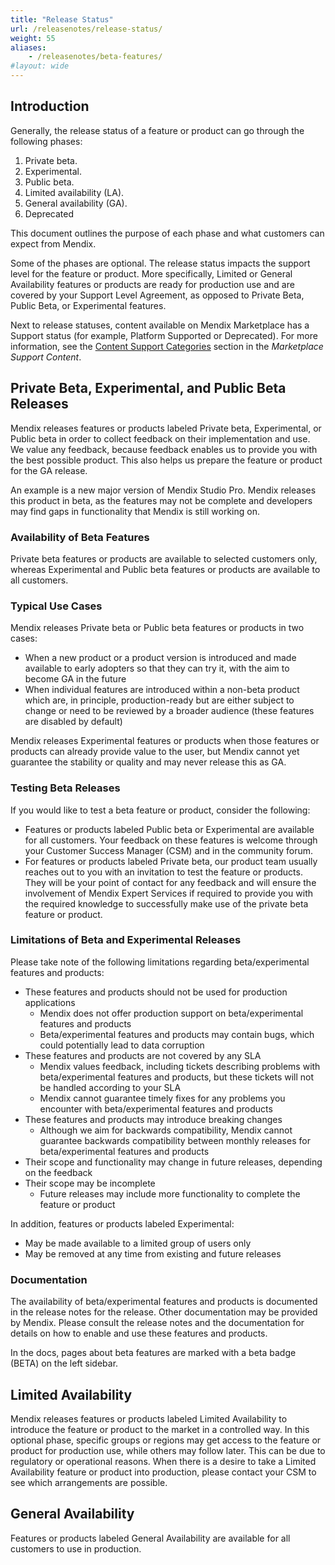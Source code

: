 ```yaml
---
title: "Release Status"
url: /releasenotes/release-status/
weight: 55
aliases:
    - /releasenotes/beta-features/
#layout: wide
---
```


## Introduction

Generally, the release status of a feature or product can go through the following phases:

1. Private beta.
2. Experimental.
3. Public beta.
4. Limited availability (LA).
5. General availability (GA).
6. Deprecated

This document outlines the purpose of each phase and what customers can expect from Mendix.

Some of the phases are optional. The release status impacts the support level for the feature or product. More specifically, Limited or General Availability features or products are ready for production use and are covered by your Support Level Agreement, as opposed to Private Beta, Public Beta, or Experimental features.

Next to release statuses, content available on Mendix Marketplace has a Support status (for example, Platform Supported or Deprecated). For more information, see the [Content Support Categories](/appstore/marketplace-content-support/#category) section in the *Marketplace Support Content*.

## Private Beta, Experimental, and Public Beta Releases

Mendix releases features or products labeled Private beta, Experimental, or Public beta in order to collect feedback on their implementation and use. We value any feedback, because feedback enables us to provide you with the best possible product. This also helps us prepare the feature or product for the GA release.

An example is a new major version of Mendix Studio Pro. Mendix releases this product in beta, as the features may not be complete and developers may find gaps in functionality that Mendix is still working on.

### Availability of Beta Features

Private beta features or products are available to selected customers only, whereas Experimental and Public beta features or products are available to all customers.

### Typical Use Cases

Mendix releases Private beta or Public beta features or products in two cases:

* When a new product or a product version is introduced and made available to early adopters so that they can try it, with the aim to become GA in the future
* When individual features are introduced within a non-beta product which are, in principle, production-ready but are either subject to change or need to be reviewed by a broader audience (these features are disabled by default)

Mendix releases Experimental features or products when those features or products can already provide value to the user, but Mendix cannot yet guarantee the stability or quality and may never release this as GA.

### Testing Beta Releases

If you would like to test a beta feature or product, consider the following:

* Features or products labeled Public beta or Experimental are available for all customers. Your feedback on these features is welcome through your Customer Success Manager (CSM) and in the community forum.
* For features or products labeled Private beta, our product team usually reaches out to you with an invitation to test the feature or products. They will be your point of contact for any feedback and will ensure the involvement of Mendix Expert Services if required to provide you with the required knowledge to successfully make use of the private beta feature or product.

### Limitations of Beta and Experimental Releases

Please take note of the following limitations regarding beta/experimental features and products:

* These features and products should not be used for production applications
    * Mendix does not offer production support on beta/experimental features and products
    * Beta/experimental features and products may contain bugs, which could potentially lead to data corruption
* These features and products are not covered by any SLA
    * Mendix values feedback, including tickets describing problems with beta/experimental features and products, but these tickets will not be handled according to your SLA
    * Mendix cannot guarantee timely fixes for any problems you encounter with beta/experimental features and products
* These features and products may introduce breaking changes
    * Although we aim for backwards compatibility, Mendix cannot guarantee backwards compatibility between monthly releases for beta/experimental features and products
* Their scope and functionality may change in future releases, depending on the feedback
* Their scope may be incomplete
    * Future releases may include more functionality to complete the feature or product

In addition, features or products labeled Experimental:

* May be made available to a limited group of users only
* May be removed at any time from existing and future releases

### Documentation

The availability of beta/experimental features and products is documented in the release notes for the release. Other documentation may be provided by Mendix. Please consult the release notes and the documentation for details on how to enable and use these features and products.

In the docs, pages about beta features are marked with a beta badge (<text class="badge badge-pill badge-beta" style="margin-left:0px">BETA</text>) on the left sidebar.

## Limited Availability

Mendix releases features or products labeled Limited Availability to introduce the feature or product to the market in a controlled way. In this optional phase, specific groups or regions may get access to the feature or product for production use, while others may follow later. This can be due to regulatory or operational reasons. When there is a desire to take a Limited Availability feature or product into production, please contact your CSM to see which arrangements are possible.

## General Availability

Features or products labeled General Availability are available for all customers to use in production.
